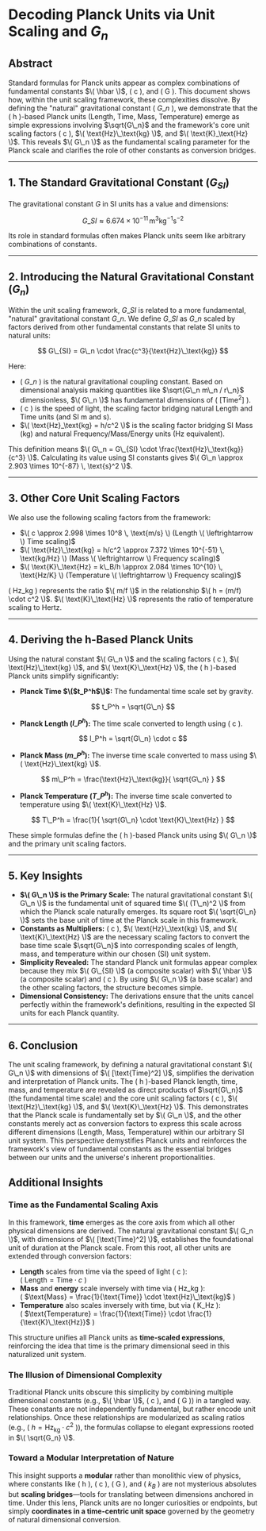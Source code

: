 # Decoding Planck Units via Unit Scaling and  $G_n$

## Abstract

Standard formulas for Planck units appear as complex combinations of fundamental constants $\( \hbar \)$, \( c \), and \( G \). This document shows how, within the unit scaling framework, these complexities dissolve. By defining the "natural" gravitational constant \( $G\_n$ \), we demonstrate that the \( h \)-based Planck units (Length, Time, Mass, Temperature) emerge as simple expressions involving $\sqrt{G\_n}$ and the framework's core unit scaling factors \( c \), $\( \text{Hz}\_\text{kg} \)$, and $\( \text{K}_\text{Hz} \)$. This reveals $\( G\_n \)$ as the fundamental scaling parameter for the Planck scale and clarifies the role of other constants as conversion bridges.

---

## 1. The Standard Gravitational Constant ($G_{SI}$)

The gravitational constant $G$ in SI units has a value and dimensions:

$$ G\_{SI} \approx 6.674 \times 10^{-11} \, \text{m}^3 \text{kg}^{-1} \text{s}^{-2} $$

Its role in standard formulas often makes Planck units seem like arbitrary combinations of constants.

---

## 2. Introducing the Natural Gravitational Constant ($G_n$)

Within the unit scaling framework, $G\_{SI}$ is related to a more fundamental, "natural" gravitational constant $G\_n$. We define $G\_{SI}$ as $G\_n$ scaled by factors derived from other fundamental constants that relate SI units to natural units:

$$ G\_{SI} = G\_n \cdot \frac{c^3}{\text{Hz}\_\text{kg}} $$

Here:
- \( $G\_n$ \) is the natural gravitational coupling constant. Based on dimensional analysis making quantities like $\sqrt{G\_n m\_n / r\_n}$ dimensionless, $\( G\_n \)$ has fundamental dimensions of \( $[\text{Time}^2]$ \).
- \( c \) is the speed of light, the scaling factor bridging natural Length and Time units (and SI m and s).
- $\( \text{Hz}_\text{kg} = h/c^2 \)$ is the scaling factor bridging SI Mass (kg) and natural Frequency/Mass/Energy units (Hz equivalent).

This definition means $\( G\_n = G\_{SI} \cdot \frac{\text{Hz}\_\text{kg}}{c^3} \)$. Calculating its value using SI constants gives $\( G\_n \approx 2.903 \times 10^{-87} \, \text{s}^2 \)$.

---

## 3. Other Core Unit Scaling Factors

We also use the following scaling factors from the framework:
- $\( c \approx 2.998 \times 10^8 \, \text{m/s} \) (Length \( \leftrightarrow \) Time scaling)$
- $\( \text{Hz}\_\text{kg} = h/c^2 \approx 7.372 \times 10^{-51} \, \text{kg/Hz} \) (Mass \( \leftrightarrow \) Frequency scaling)$
- $\( \text{K}\_\text{Hz} = k\_B/h \approx 2.084 \times 10^{10} \, \text{Hz/K} \) (Temperature \( \leftrightarrow \) Frequency scaling)$

\( $\text{Hz}\_\text{kg}$ \) represents the ratio $\( m/f \)$ in the relationship $\( h = (m/f) \cdot c^2 \)$.
$\( \text{K}\_\text{Hz} \)$ represents the ratio of temperature scaling to Hertz.

---

## 4. Deriving the h-Based Planck Units

Using the natural constant $\( G\_n \)$ and the scaling factors \( c \), $\( \text{Hz}\_\text{kg} \)$, and $\( \text{K}\_\text{Hz} \)$, the \( h \)-based Planck units simplify significantly:

- **Planck Time $\($t\_P^h$\)$:** The fundamental time scale set by gravity.
  
$$ t_P^h = \sqrt{G\_n} $$

- **Planck Length ($l\_P^h$):** The time scale converted to length using \( c \).
  
$$ l_P^h = \sqrt{G\_n} \cdot c $$

- **Planck Mass ($m\_P^h$):** The inverse time scale converted to mass using $\( \text{Hz}\_\text{kg} \)$.
  
$$ m\_P^h = \frac{\text{Hz}\_\text{kg}}{ \sqrt{G\_n} } $$

- **Planck Temperature ($T\_P^h$):** The inverse time scale converted to temperature using $\( \text{K}\_\text{Hz} \)$.
  
$$ T\_P^h = \frac{1}{ \sqrt{G\_n} \cdot \text{K}\_\text{Hz} } $$

These simple formulas define the \( h \)-based Planck units using $\( G\_n \)$ and the primary unit scaling factors.

---

## 5. Key Insights

- **$\( G\_n \)$ is the Primary Scale:** The natural gravitational constant $\( G\_n \)$ is the fundamental unit of squared time $\( (T\_n)^2 \)$ from which the Planck scale naturally emerges. Its square root $\( \sqrt{G\_n} \)$ sets the base unit of time at the Planck scale in this framework.
- **Constants as Multipliers:** \( c \), $\( \text{Hz}\_\text{kg} \)$, and $\( \text{K}\_\text{Hz} \)$ are the necessary scaling factors to convert the base time scale $\sqrt{G\_n}$ into corresponding scales of length, mass, and temperature within our chosen (SI) unit system.
- **Simplicity Revealed:** The standard Planck unit formulas appear complex because they mix $\( G\_{SI} \)$ (a composite scalar) with $\( \hbar \)$ (a composite scalar) and \( c \). By using $\( G\_n \)$ (a base scalar) and the other scaling factors, the structure becomes simple.
- **Dimensional Consistency:** The derivations ensure that the units cancel perfectly within the framework's definitions, resulting in the expected SI units for each Planck quantity.

---

## 6. Conclusion

The unit scaling framework, by defining a natural gravitational constant $\( G\_n \)$ with dimensions of $\( [\text{Time}^2] \)$, simplifies the derivation and interpretation of Planck units. The \( h \)-based Planck length, time, mass, and temperature are revealed as direct products of $\sqrt{G\_n}$ (the fundamental time scale) and the core unit scaling factors \( c \), $\( \text{Hz}\_\text{kg} \)$, and $\( \text{K}\_\text{Hz} \)$. This demonstrates that the Planck scale is fundamentally set by $\( G\_n \)$, and the other constants merely act as conversion factors to express this scale across different dimensions (Length, Mass, Temperature) within our arbitrary SI unit system. This perspective demystifies Planck units and reinforces the framework's view of fundamental constants as the essential bridges between our units and the universe's inherent proportionalities.

## Additional Insights

### Time as the Fundamental Scaling Axis

In this framework, **time** emerges as the core axis from which all other physical dimensions are derived. The natural gravitational constant $\( G_n \)$, with dimensions of $\( [\text{Time}^2] \)$, establishes the foundational unit of duration at the Planck scale. From this root, all other units are extended through conversion factors:

- **Length** scales from time via the speed of light \( c \):  
  \( $\text{Length} = \text{Time} \cdot c$ \)
- **Mass** and **energy** scale inversely with time via \( $\text{Hz}\_\text{kg}$ \):  
  \( $\text{Mass} = \frac{1}{\text{Time}} \cdot \text{Hz}\_\text{kg}$ \)
- **Temperature** also scales inversely with time, but via \( $\text{K}\_\text{Hz}$ \):  
  \( $\text{Temperature} = \frac{1}{\text{Time}} \cdot \frac{1}{\text{K}\_\text{Hz}}$ \)

This structure unifies all Planck units as **time-scaled expressions**, reinforcing the idea that time is the primary dimensional seed in this naturalized unit system.

### The Illusion of Dimensional Complexity

Traditional Planck units obscure this simplicity by combining multiple dimensional constants (e.g., $\( \hbar \)$, \( c \), and \( G \)) in a tangled way. These constants are not independently fundamental, but rather encode unit relationships. Once these relationships are modularized as scaling ratios (e.g., \( $h = \text{Hz}_\text{kg} \cdot c^2$ \)), the formulas collapse to elegant expressions rooted in $\( \sqrt{G_n} \)$.

### Toward a Modular Interpretation of Nature

This insight supports a **modular** rather than monolithic view of physics, where constants like \( h \), \( c \), \( G \), and \( $k_B$ \) are not mysterious absolutes but **scaling bridges**—tools for translating between dimensions anchored in time. Under this lens, Planck units are no longer curiosities or endpoints, but simply **coordinates in a time-centric unit space** governed by the geometry of natural dimensional conversion.


